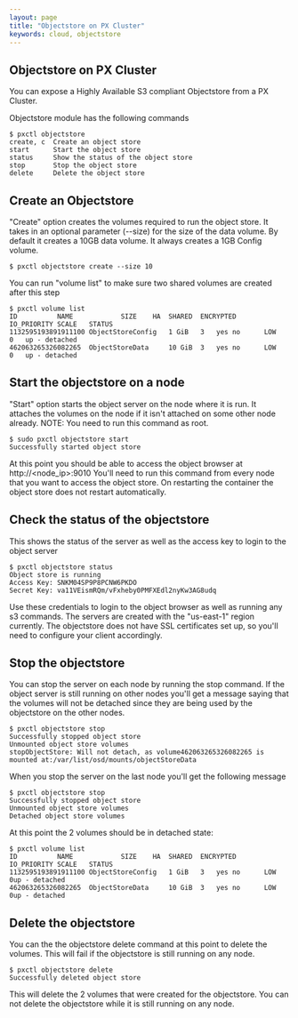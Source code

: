 ```yaml
---
layout: page
title: "Objectstore on PX Cluster"
keywords: cloud, objectstore
---
```


## Objectstore on PX Cluster
You can expose a Highly Available S3 compliant Objectstore from a PX Cluster.

Objectstore module has the following commands

```
$ pxctl objectstore
create, c  Create an object store
start      Start the object store
status     Show the status of the object store
stop       Stop the object store
delete     Delete the object store
```

## Create an Objectstore
"Create" option creates the volumes required to run the object store. It takes in an optional parameter (--size) for the size of the data volume. By default it creates a 10GB data volume. It always creates a 1GB Config volume.

```
$ pxctl objectstore create --size 10
```

You can run "volume list" to make sure two shared volumes are created after this step

```
$ pxctl volume list
ID			NAME			SIZE	HA	SHARED	ENCRYPTED	IO_PRIORITY	SCALE	STATUS
1132595193891911100	ObjectStoreConfig	1 GiB	3	yes	no		LOW		0	up - detached
462063265326082265	ObjectStoreData		10 GiB	3	yes	no		LOW		0	up - detached
```

## Start the objectstore on a node
"Start" option starts the object server on the node where it is run. It attaches the volumes on the node if it isn't attached on some other node already. NOTE: You need to run this command as root.

```
$ sudo pxctl objectstore start
Successfully started object store
```

At this point you should be able to access the object browser at http://<node_ip>:9010
You'll need to run this command from every node that you want to access the object store.
On restarting the container the object store does not restart automatically.

## Check the status of the objectstore
This shows the status of the server as well as the access key to login to the object server

```
$ pxctl objectstore status
Object store is running
Access Key: SNKM04SP9P8PCNW6PKDO
Secret Key: va11VEismRQm/vFxheby0PMFXEdl2nyKw3AG8udq
```

Use these credentials to login to the object browser as well as running any s3 commands.
The servers are created with the "us-east-1" region currently.
The objectstore does not have SSL certificates set up, so you'll need to configure your client accordingly.

## Stop the objectstore
You can stop the server on each node by running the stop command.
If the object server is still running on other nodes you'll get a message saying that the volumes will not be detached since they are being used by the objectstore on the other nodes.

```
$ pxctl objectstore stop
Successfully stopped object store
Unmounted object store volumes
stopObjectStore: Will not detach, as volume462063265326082265 is mounted at:/var/list/osd/mounts/objectStoreData
```
When you stop the server on the last node you'll get the following message

```
$ pxctl objectstore stop
Successfully stopped object store
Unmounted object store volumes
Detached object store volumes
```

At this point the 2 volumes should be in detached state:
```
$ pxctl volume list
ID			NAME			SIZE	HA	SHARED	ENCRYPTED	IO_PRIORITY	SCALE	STATUS
1132595193891911100	ObjectStoreConfig	1 GiB	3	yes	no		LOW		0up - detached
462063265326082265	ObjectStoreData		10 GiB	3	yes	no		LOW		0up - detached
```

## Delete the objectstore
You can the the objectstore delete command at this point to delete the volumes. This will fail if the objectstore is still running on any node.

```
$ pxctl objectstore delete
Successfully deleted object store
```

This will delete the 2 volumes that were created for the objectstore. You can not delete the objectstore while it is still running on any node.

